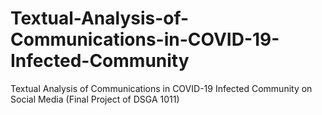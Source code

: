 # Textual-Analysis-of-Communications-in-COVID-19-Infected-Community
Textual Analysis of Communications in COVID-19 Infected Community on Social Media (Final Project of DSGA 1011)
